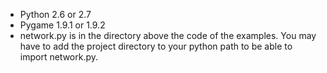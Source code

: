 - Python 2.6 or 2.7
- Pygame 1.9.1 or 1.9.2
- network.py is in the directory above the code of the examples. You may have to add the project directory to your python path to be able to import network.py.
